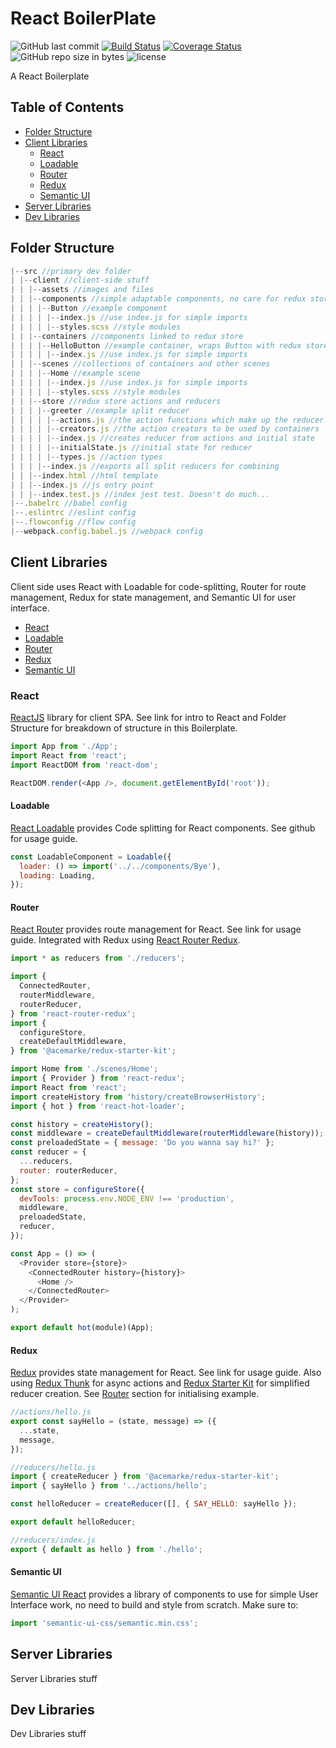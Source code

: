 # React BoilerPlate

![GitHub last commit](https://img.shields.io/github/last-commit/google/skia.svg)
[![Build Status](https://img.shields.io/travis/rabidpug/react-bp.svg?style=flat-square)](https://travis-ci.org/rabidpug/react-bp)
[![Coverage Status](https://img.shields.io/coveralls/rabidpug/react-bp.svg?style=flat-square)](https://coveralls.io/github/rabidpug/react-bp?branch=master)
![GitHub repo size in bytes](https://img.shields.io/github/repo-size/badges/shields.svg)
![license](https://img.shields.io/github/license/mashape/apistatus.svg)

A React Boilerplate

## Table of Contents

* [Folder Structure](#folder-structure)
* [Client Libraries](#client-libraries)
  * [React](#react)
  * [Loadable](#loadable)
  * [Router](#router)
  * [Redux](#redux)
  * [Semantic UI](#semantic-ui)
* [Server Libraries](#server-libraries)
* [Dev Libraries](#dev-libraries)

## Folder Structure

```javascript
|--src //primary dev folder
| |--client //client-side stuff
| | |--assets //images and files
| | |--components //simple adaptable components, no care for redux store
| | | |--Button //example component
| | | | |--index.js //use index.js for simple imports
| | | | |--styles.scss //style modules
| | |--containers //components linked to redux store
| | | |--HelloButton //example container, wraps Button with redux store)
| | | | |--index.js //use index.js for simple imports
| | |--scenes //collections of containers and other scenes
| | | |--Home //example scene
| | | | |--index.js //use index.js for simple imports
| | | | |--styles.scss //style modules
| | |--store //redux store actions and reducers
| | | |--greeter //example split reducer
| | | | |--actions.js //the action functions which make up the reducer
| | | | |--creators.js //the action creators to be used by containers
| | | | |--index.js //creates reducer from actions and initial state
| | | | |--initialState.js //initial state for reducer
| | | | |--types.js //action types
| | | |--index.js //exports all split reducers for combining
| | |--index.html //html template
| | |--index.js //js entry point
| | |--index.test.js //index jest test. Doesn't do much...
|--.babelrc //babel config
|--.eslintrc //eslint config
|--.flowconfig //flow config
|--webpack.config.babel.js //webpack config
```

## Client Libraries

Client side uses React with Loadable for code-splitting, Router for route management, Redux for state management, and Semantic UI for user interface.

* [React](#react)
* [Loadable](#loadable)
* [Router](#router)
* [Redux](#redux)
* [Semantic UI](#semantic-ui)

### React

[ReactJS](https://reactjs.org/) library for client SPA. See link for intro to React and Folder Structure for breakdown of structure in this Boilerplate.

```javascript
import App from './App';
import React from 'react';
import ReactDOM from 'react-dom';

ReactDOM.render(<App />, document.getElementById('root'));
```

#### Loadable

[React Loadable](https://github.com/jamiebuilds/react-loadable) provides Code splitting for React components. See github for usage guide.

```javascript
const LoadableComponent = Loadable({
  loader: () => import('../../components/Bye'),
  loading: Loading,
});
```

#### Router

[React Router](https://reacttraining.com/react-router/) provides route management for React. See link for usage guide. Integrated with Redux using [React Router Redux](https://github.com/reactjs/react-router-redux).

```javascript
import * as reducers from './reducers';

import {
  ConnectedRouter,
  routerMiddleware,
  routerReducer,
} from 'react-router-redux';
import {
  configureStore,
  createDefaultMiddleware,
} from '@acemarke/redux-starter-kit';

import Home from './scenes/Home';
import { Provider } from 'react-redux';
import React from 'react';
import createHistory from 'history/createBrowserHistory';
import { hot } from 'react-hot-loader';

const history = createHistory();
const middleware = createDefaultMiddleware(routerMiddleware(history));
const preloadedState = { message: 'Do you wanna say hi?' };
const reducer = {
  ...reducers,
  router: routerReducer,
};
const store = configureStore({
  devTools: process.env.NODE_ENV !== 'production',
  middleware,
  preloadedState,
  reducer,
});

const App = () => (
  <Provider store={store}>
    <ConnectedRouter history={history}>
      <Home />
    </ConnectedRouter>
  </Provider>
);

export default hot(module)(App);
```

#### Redux

[Redux](https://redux.js.org/) provides state management for React. See link for usage guide. Also using [Redux Thunk](https://github.com/gaearon/redux-thunk) for async actions and [Redux Starter Kit](https://github.com/markerikson/redux-starter-kit) for simplified reducer creation. See [Router](#router) section for initialising example.

```javascript
//actions/hello.js
export const sayHello = (state, message) => ({
  ...state,
  message,
});

//reducers/hello.js
import { createReducer } from '@acemarke/redux-starter-kit';
import { sayHello } from '../actions/hello';

const helloReducer = createReducer([], { SAY_HELLO: sayHello });

export default helloReducer;

//reducers/index.js
export { default as hello } from './hello';
```

#### Semantic UI

[Semantic UI React](https://react.semantic-ui.com/) provides a library of components to use for simple User Interface work, no need to build and style from scratch. Make sure to:

```javascript
import 'semantic-ui-css/semantic.min.css';
```

## Server Libraries

Server Libraries stuff

## Dev Libraries

Dev Libraries stuff
